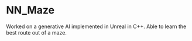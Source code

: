 # NN_Maze
 
Worked on a generative AI implemented in Unreal in C++.
Able to learn the best route out of a maze.
